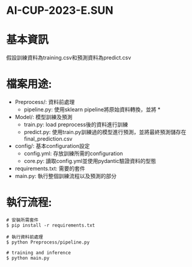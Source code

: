 # AI-CUP-2023-E.SUN

# 基本資訊
假設訓練資料為training.csv和預測資料為predict.csv

# 檔案用途:

* Preprocess/: 資料前處理
  * pipeline.py: 使用sklearn pipeline將原始資料轉換，並將
    * 
* Model/: 模型訓練及預測
  * train.py: load preprocess後的資料進行訓練
  * predict.py: 使用train.py訓練過的模型進行預測，並將最終預測儲存在final_prediction.csv
* config/: 基本configuration設定
  * config.yml: 存放訓練所需的configuration
  * core.py: 讀取config.yml並使用pydantic驗證資料的型態
* requirements.txt: 需要的套件
* main.py: 執行整個訓練流程以及預測的部分

# 執行流程:

```
# 安裝所需套件
$ pip install -r requirements.txt 

# 執行資料前處理
$ python Preprocess/pipeline.py 

# training and inference
$ python main.py
```
